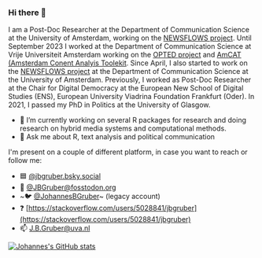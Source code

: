 ### Hi there 👋

I am a Post-Doc Researcher at  the Department of Communication Science at the University of Amsterdam, working on the [NEWSFLOWS project](https://newsflows.eu/).
Until September 2023 I worked at the  Department of Communication Science at Vrije Universiteit Amsterdam working on the [OPTED project](https://opted.eu/team/wp7-pre-processing-storage-and-data-sharing/johannes-b-gruber/) and [AmCAT (Amsterdam Conent Analyis Toolekit](https://amcat.nl/).
Since April, I also started to work on the [NEWSFLOWS project](https://newsflows.eu/) at the Department of Communication Science at the University of Amsterdam.
Previously, I worked as Post-Doc Researcher at the Chair for Digital Democracy at the European New School of Digital Studies (ENS), European University Viadrina Foundation Frankfurt (Oder).
In 2021, I passed my PhD in Politics at the University of Glasgow.

- 🔭 I’m currently working on several R packages for research and doing research on hybrid media systems and computational methods.
- 💬 Ask me about R, text analysis and political communication

I'm present on a couple of different platform, in case you want to reach or follow me:

- 🟦 [@jbgruber.bsky.social](https://bsky.app/profile/jbgruber.bsky.social)
- :elephant: <a rel="me" href="https://fosstodon.org/@JBGruber">@JBGruber@fosstodon.org</a>
- ~:bird: [@JohannesBGruber](https://twitter.com/JohannesBGruber)~ (legacy account)
- :question: [https://stackoverflow.com/users/5028841/jbgruber](https://stackoverflow.com/users/5028841/jbgruber)
- 📫 [J.B.Gruber@uva.nl](mailto:J.B.Gruber@uva.nl)

<!--
**JBGruber/JBGruber** is a ✨ _special_ ✨ repository because its `README.md` (this file) appears on your GitHub profile.

Here are some ideas to get you started:

- 🔭 I’m currently working on ...
- 🌱 I’m currently learning ...
- 👯 I’m looking to collaborate on ...
- 🤔 I’m looking for help with ...
- 💬 Ask me about ...
- 📫 How to reach me: ...
- 😄 Pronouns: ...
- ⚡ Fun fact: ...
-->

[![Johannes's GitHub stats](https://github-readme-stats.vercel.app/api?username=JBGruber&theme=panda&show_icons=true&hide_rank=true)](https://github.com/anuraghazra/github-readme-stats)
